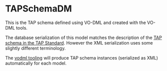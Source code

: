 TAPSchemaDM
===========

This is the TAP schema defined using VO-DML and created with the VO-DML tools.

The database serialization of this model matches the description of the [TAP schema in the TAP Standard](https://www.ivoa.net/documents/TAP/20190927/REC-TAP-1.1.html#tth_sEc4). However the XML serialization uses some slightly different terminology.

The [vodml tooling](https://github.com/ivoa/vo-dml) will produce TAP schema instances (serialized as XML) automatically for each model.

